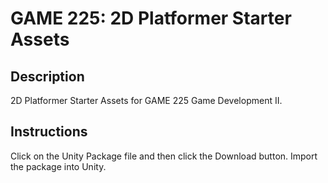 # GAME 225: 2D Platformer Starter Assets

## Description
2D Platformer Starter Assets for GAME 225 Game Development II.

## Instructions
Click on the Unity Package file and then click the Download button. Import the package into Unity.
